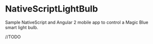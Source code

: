 # NativeScriptLightBulb
Sample NativeScript and Angular 2 mobile app to control a Magic Blue smart light bulb.

//TODO
